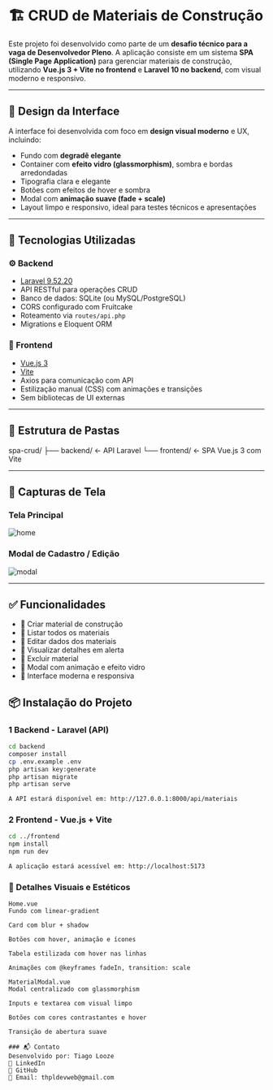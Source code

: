# 🏗️ CRUD de Materiais de Construção

Este projeto foi desenvolvido como parte de um **desafio técnico para a vaga de Desenvolvedor Pleno**. A aplicação consiste em um sistema **SPA (Single Page Application)** para gerenciar materiais de construção, utilizando **Vue.js 3 + Vite no frontend** e **Laravel 10 no backend**, com visual moderno e responsivo.

---

## 🎨 Design da Interface

A interface foi desenvolvida com foco em **design visual moderno** e UX, incluindo:

- Fundo com **degradê elegante**
- Container com **efeito vidro (glassmorphism)**, sombra e bordas arredondadas
- Tipografia clara e elegante
- Botões com efeitos de hover e sombra
- Modal com **animação suave (fade + scale)**
- Layout limpo e responsivo, ideal para testes técnicos e apresentações

---

## 🚀 Tecnologias Utilizadas

### ⚙️ Backend

- [Laravel  9.52.20](https://laravel.com/)
- API RESTful para operações CRUD
- Banco de dados: SQLite (ou MySQL/PostgreSQL)
- CORS configurado com Fruitcake
- Roteamento via `routes/api.php`
- Migrations e Eloquent ORM

### 🎨 Frontend

- [Vue.js 3](https://vuejs.org/)
- [Vite](https://vitejs.dev/)
- Axios para comunicação com API
- Estilização manual (CSS) com animações e transições
- Sem bibliotecas de UI externas

---

## 📂 Estrutura de Pastas

spa-crud/
├── backend/ ← API Laravel
└── frontend/ ← SPA Vue.js 3 com Vite



---

## 📸 Capturas de Tela

### Tela Principal

![home](screens/home.png)

### Modal de Cadastro / Edição

![modal](screens/modal.png)

---

## ✅ Funcionalidades

- 🔹 Criar material de construção
- 🔹 Listar todos os materiais
- 🔹 Editar dados dos materiais
- 🔹 Visualizar detalhes em alerta
- 🔹 Excluir material
- 🔹 Modal com animação e efeito vidro
- 🔹 Interface moderna e responsiva


## 📦 Instalação do Projeto

### 1️ Backend - Laravel (API)


```bash
cd backend
composer install
cp .env.example .env
php artisan key:generate
php artisan migrate
php artisan serve

A API estará disponível em: http://127.0.0.1:8000/api/materiais
````

### 2️ Frontend - Vue.js + Vite

```bash
cd ../frontend
npm install
npm run dev

A aplicação estará acessível em: http://localhost:5173

````
### 📝 Detalhes Visuais e Estéticos
````
Home.vue
Fundo com linear-gradient

Card com blur + shadow

Botões com hover, animação e ícones

Tabela estilizada com hover nas linhas

Animações com @keyframes fadeIn, transition: scale

MaterialModal.vue
Modal centralizado com glassmorphism

Inputs e textarea com visual limpo

Botões com cores contrastantes e hover

Transição de abertura suave

### 📬 Contato
Desenvolvido por: Tiago Looze
🔗 LinkedIn
🐙 GitHub
📧 Email: thpldevweb@gmail.com

